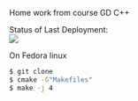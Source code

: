 Home work from course GD C++

Status of Last Deployment: <br>
<img src="https://github.com/Animery/home_work/workflows/My_action_home_work/badge.svg&branch=master"><br>



On Fedora linux

```sh
$ git clone 
$ cmake -G"Makefiles" 
$ make -j 4
```
